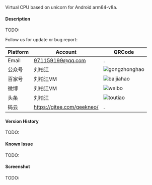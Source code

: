 Virtual CPU based on unicorn for Android arm64-v8a.

#### Description

TODO:


Follow us for update or bug report:

|Platform|Account|QRCode|
|-|-|-|
|Email|971159199@qq.com|.|
|公众号|刘柏江|![gongzhonghao](https://gitee.com/geekneo/PantaDocumentRes/raw/master/wemedia/gongzhonghao.jpeg)|
|百家号|刘柏江VM|![baijiahao](https://gitee.com/geekneo/PantaDocumentRes/raw/master/wemedia/baijiahao.jpeg)|
|微博|刘柏江VM|![weibo](https://gitee.com/geekneo/PantaDocumentRes/raw/master/wemedia/weibo.jpeg)|
|头条|刘柏江|![toutiao](https://gitee.com/geekneo/PantaDocumentRes/raw/master/wemedia/toutiao.jpeg)|
|码云|https://gitee.com/geekneo/|.|


#### Version History

TODO:


#### Known Issue

TODO:


#### Screenshot

TODO:
